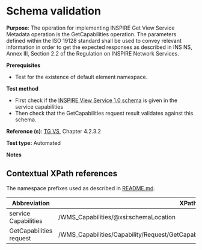# Schema validation

**Purpose**: The operation for implementing INSPIRE Get View Service Metadata operation is the GetCapabilities operation. The parameters defined within the ISO 19128 standard shall be used to convey relevant information in order to get the expected responses as described in INS NS, Annex III, Section 2.2 of the Regulation on INSPIRE Network Services.

**Prerequisites**

* Test for the existence of default element namespace.

**Test method**

* First check if the [INSPIRE View Service 1.0 schema](http://inspire.ec.europa.eu/schemas/inspire_vs/1.0/inspire_vs.xsd) is given in the service capabilities
* Then check that the GetCapabilities request result validates against this schema.

**Reference (s)**: [TG VS](README.md#ref_TG_VS), Chapter 4.2.3.2

**Test type:** Automated

**Notes**


## Contextual XPath references

The namespace prefixes used as described in [README.md](README.md#namespaces).

Abbreviation                                               |  XPath expression
---------------------------------------------------------- | -------------------------------------------------------------------------
service Capabilities <a name="service Capabilities"></a>   | /WMS_Capabilities/@xsi:schemaLocation
GetCapabilities request <a name="GetCapabilities request"></a>   | /WMS_Capabilities/Capability/Request/GetCapabilities/DCPType/HTTP/Get/OnlineResource/@xlink:href
